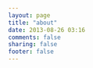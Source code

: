 ```yaml
---
layout: page
title: "about"
date: 2013-08-26 03:16
comments: false
sharing: false
footer: false
---
```

<script src="http://platform.linkedin.com/in.js" type="text/javascript"></script>
<script type="IN/MemberProfile" data-id="http://www.linkedin.com/pub/matteo-castelli/1/590/3a0" data-format="inline" data-related="false"></script>
